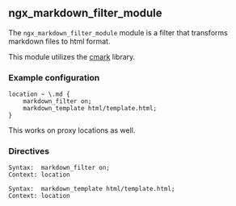 ## ngx_markdown_filter_module

The `ngx_markdown_filter_module` module is a filter that transforms markdown files to html format.

This module utilizes the [cmark](https://github.com/commonmark/cmark) library.

### Example configuration

```
location ~ \.md {
    markdown_filter on;
    markdown_template html/template.html;
}
```

This works on proxy locations as well.

### Directives

```
Syntax:  markdown_filter on;
Context: location
```

```
Syntax:  markdown_template html/template.html;
Context: location
```

